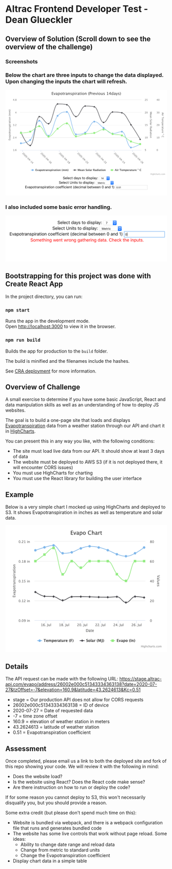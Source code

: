 # Altrac Frontend Developer Test - Dean Glueckler

## Overview of Solution (Scroll down to see the overview of the challenge)

### Screenshots

### Below the chart are three inputs to change the data displayed. Upon changing the inputs the chart will refresh.

![Screenshot](images/screenshot.png)

### I also included some basic error handling.

![Screenshot](images/screenshot-error.png)

## Bootstrapping for this project was done with Create React App

In the project directory, you can run:

### `npm start`

Runs the app in the development mode.<br />
Open [http://localhost:3000](http://localhost:3000) to view it in the browser.

### `npm run build`

Builds the app for production to the `build` folder.<br />

The build is minified and the filenames include the hashes.<br />

See [CRA deployment](https://facebook.github.io/create-react-app/docs/deployment) for more information.

## Overview of Challenge

A small exercise to determine if you have some basic JavaScript, React and data manipulation skills as well as an understanding of how to deploy JS websites.

The goal is to build a one-page site that loads and displays [Evapotranspiration](https://en.wikipedia.org/wiki/Evapotranspiration) data from a weather station through our API and chart it in [HighCharts](https://www.highcharts.com/).

You can present this in any way you like, with the following conditions:

- The site must load live data from our API. It should show at least 3 days of data
- The website must be deployed to AWS S3 (if it is not deployed there, it will encounter CORS issues)
- You must use HighCharts for charting
- You must use the React library for building the user interface

## Example

Below is a very simple chart I mocked up using HighCharts and deployed to S3. It shows Evapotranspiration in inches as well as temperature and solar data.

![Basic Chart](images/basic.png)

## Details

The API request can be made with the following URL: https://stage.altrac-api.com/evapo/address/26002e000c51343334363138?date=2020-07-27&tzOffset=-7&elevation=160.9&latitude=43.2624613&Kc=0.51

- stage = Our production API does not allow for CORS requests
- 26002e000c51343334363138 = ID of device
- 2020-07-27 = Date of requested data
- -7 = time zone offset
- 160.9 = elevation of weather station in meters
- 43.2624613 = latitude of weather station
- 0.51 = Evapotranspiration coefficient

## Assessment

Once completed, please email us a link to both the deployed site and fork of this repo showing your code. We will review it with the following in mind:

- Does the website load?
- Is the website using React? Does the React code make sense?
- Are there instruction on how to run or deploy the code?

If for some reason you cannot deploy to S3, this won't necessarily disqualify you, but you should provide a reason.

Some extra credit (but please don't spend much time on this):

- Website is bundled via webpack, and there is a webpack configuration file that runs and generates bundled code
- The website has some live controls that work without page reload. Some ideas:
  - Ability to change date range and reload data
  - Change from metric to standard units
  - Change the Evapotranspiration coefficient
- Display chart data in a simple table
